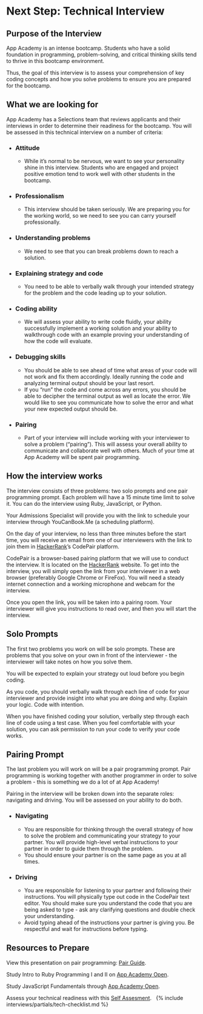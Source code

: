# Next Step: Technical Interview

## Purpose of the Interview
App Academy is an intense bootcamp. Students who have a solid foundation in programming, problem-solving, and critical thinking skills tend to thrive in this bootcamp environment.

Thus, the goal of this interview is to assess your comprehension of key coding concepts and how you solve problems to ensure you are prepared for the bootcamp.
&nbsp;
## What we are looking for
App Academy has a Selections team that reviews applicants and their interviews in order to determine their readiness for the bootcamp. You will be assessed in this technical interview on a number of criteria:
 * ### **Attitude**
    * While it’s normal to be nervous, we want to see your personality shine in this interview. Students who are engaged and project positive emotion tend to work well with other students in the bootcamp.
 * ### **Professionalism**
    * This interview should be taken seriously. We are preparing you for the working world, so we need to see you can carry yourself professionally.
 * ### **Understanding problems**
    * We need to see that you can break problems down to reach a solution.
 * ### **Explaining strategy and code**
    * You need to be able to verbally walk through your intended strategy for the problem and the code leading up to your solution.
 * ### **Coding ability**
    * We will assess your ability to write code fluidly, your ability successfully implement a working solution and your ability to walkthrough code with an example proving your understanding of how the code will evaluate.
 * ### **Debugging skills**
    * You should be able to see ahead of time what areas of your code will not work and fix them accordingly. Ideally running the code and analyzing terminal output should be your last resort.
    * If you “run” the code and come across any errors, you should be able to decipher the terminal output as well as locate the error. We would like to see you communicate how to solve the error and what your new expected output should be.
 * ### **Pairing**
    * Part of your interview will include working  with your interviewer to solve a problem (“pairing”). This will assess your overall ability to communicate and collaborate well with others. Much of your time at App Academy will be spent pair programming.
&nbsp;
## How the interview works
The interview consists of three problems: two solo prompts and one pair programming prompt. Each problem will have a 15 minute time limit to solve it. You can do the interview using Ruby, JavaScript, or Python.

Your Admissions Specialist will provide you with the link to schedule your interview through YouCanBook.Me (a scheduling platform).

On the day of your interview, no less than three minutes before the start time, you will receive an email from one of our interviewers with the link to join them in [HackerRank][hackerR]’s CodePair platform.

CodePair is a browser-based pairing platform that we will use to conduct the interview. It is located on the [HackerRank][hackerR] website. To get into the interview, you will simply open the link from your interviewer in a web browser (preferably Google Chrome or FireFox). You will need a steady internet connection and a working microphone and webcam for the interview.

Once you open the link, you will be taken into a pairing room. Your interviewer will give you instructions to read over, and then you will start the interview.
&nbsp;
## Solo Prompts
The first two problems you work on will be solo prompts. These are problems that you solve on your own in front of the interviewer - the interviewer will take notes on how you solve them.

You will be expected to explain your strategy out loud before you begin coding.

As you code, you should verbally walk through each line of code for your interviewer and provide insight into what you are doing and why. Explain your logic. Code with intention.

When you have finished coding your solution, verbally step through each line of code using a test case. When you feel comfortable with your solution, you can ask permission to run your code to verify your code works.
&nbsp;
## Pairing Prompt
The last problem you will work on will be a pair programming prompt. Pair programming is working together with another programmer in order to solve a problem - this is something we do a lot of at App Academy!

Pairing in the interview will be broken down into the separate roles: navigating and driving. You will be assessed on your ability to do both.
* ### **Navigating**
    * You are responsible for thinking through the overall strategy of how to solve the problem and communicating your strategy to your partner. You will provide high-level verbal instructions to your partner in order to guide them through the problem.
    * You should ensure your partner is on the same page as you at all times.

 * ### **Driving**
    * You are responsible for listening to your partner and following their instructions. You will physically type out code in the CodePair text editor. You should make sure you understand the code that you are being asked to type - ask any clarifying questions and double check your understanding.
    * Avoid typing ahead of the instructions your partner is giving you. Be respectful and wait for instructions before typing.

## Resources to Prepare
View this presentation on pair programming: [Pair Guide][pair-pro-pres].

Study Intro to Ruby Programming I and II on [App Academy Open][rb-learn].

Study JavaScript Fundamentals through [App Academy Open][js-learn].

Assess your technical readiness with this [Self Assesment][self-assessment].
&nbsp;
{% include interviews/partials/tech-checklist.md %}

[self-assessment]: https://docs.google.com/document/d/1EeYVocf37gAkQIq2IskvqdoDAQZ5lIe0ZleZREjqG0Y/edit?usp=sharing
[how-to-prepare]: https://vimeo.com/268102365
[what-we-look-for]: https://vimeo.com/268089805/2a71dddc99
[pair-pro-pres]: https://docs.google.com/presentation/d/1lTHwBD6uHbMz4QatLxTOLHVwnj7zFpR2cecbTUQ4Qbc/edit?usp=sharing
[js-learn]: https://open.appacademy.io/learn/full-stack-online/javascript/setting-up-a-development-environment--phase-3--
[rb-learn]: https://open.appacademy.io/learn/full-stack-online/ruby/setting-up-a-development-environment--phase-1-
[int-pro]: https://open.appacademy.io/learn/full-stack-online/intro-to-programming/welcome
[hackerR]: https://www.hackerrank.com/domains/algorithms
